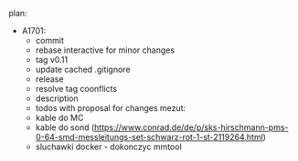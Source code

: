 plan:
- A1701:
	- commit
	- rebase interactive for minor changes
	- tag v0.11
	- update cached .gitignore
	- release
	- resolve tag coonflicts
	- description
	- todos with proposal for changes
mezut:
	- kable do MC
	- kable do sond (https://www.conrad.de/de/p/sks-hirschmann-pms-0-64-smd-messleitungs-set-schwarz-rot-1-st-2119264.html)
	- sluchawki
docker - dokonczyc
mmtool


